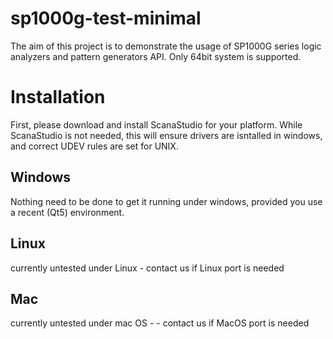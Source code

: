 # sp1000g-test-minimal
 
The aim of this project is to demonstrate the usage of SP1000G series logic analyzers and pattern generators API. Only 64bit system is supported.

# Installation
First, please download and install ScanaStudio for your platform. While ScanaStudio is not needed, this will ensure drivers are isntalled in windows, and correct UDEV rules are set for UNIX. 

## Windows
Nothing need to be done to get it running under windows, provided you use a recent (Qt5) environment.

## Linux
currently untested under Linux - contact us if Linux port is needed

## Mac
currently untested under mac OS -  - contact us if MacOS port is needed